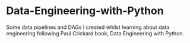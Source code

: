 # Data-Engineering-with-Python
Some data pipelines and DAGs I created whilst learning about data engineering following Paul Crickard book, Data Engineering with Python.
